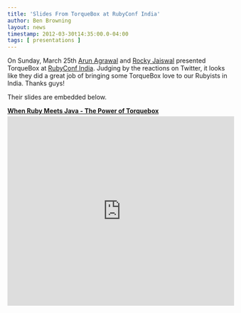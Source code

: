 ```yaml
---
title: 'Slides From TorqueBox at RubyConf India'
author: Ben Browning
layout: news
timestamp: 2012-03-30t14:35:00.0-04:00
tags: [ presentations ]
---
```


[Arun Agrawal]: https://twitter.com/#!/arunagw
[Rocky Jaiswal]: https://twitter.com/#!/whatsuprocky
[RubyConf India]: http://rubyconfindia.org/2012/index.html

On Sunday, March 25th [Arun Agrawal] and [Rocky Jaiswal] presented
TorqueBox at [RubyConf India]. Judging by the reactions on Twitter, it
looks like they did a great job of bringing some TorqueBox love to our
Rubyists in India. Thanks guys!

Their slides are embedded below.

<div style="width:510px" id="__ss_12154516"> <strong style="display:block;margin:12px 0 4px"><a href="http://www.slideshare.net/rockyjaiswal/when-ruby-meets-java-the-power-of-torquebox" title="When Ruby Meets Java - The Power of Torquebox" target="_blank">When Ruby Meets Java - The Power of Torquebox</a></strong> <iframe src="http://www.slideshare.net/slideshow/embed_code/12154516" width="510" height="426" frameborder="0" marginwidth="0" marginheight="0" scrolling="no"></iframe> </div>
